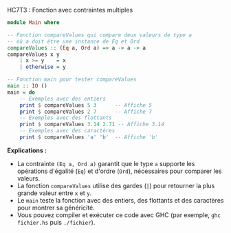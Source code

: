  HC7T3 : Fonction avec contraintes multiples

```haskell
module Main where

-- Fonction compareValues qui compare deux valeurs de type a
-- où a doit être une instance de Eq et Ord
compareValues :: (Eq a, Ord a) => a -> a -> a
compareValues x y
    | x >= y    = x
    | otherwise = y

-- Fonction main pour tester compareValues
main :: IO ()
main = do
    -- Exemples avec des entiers
    print $ compareValues 5 3      -- Affiche 5
    print $ compareValues 2 7      -- Affiche 7
    -- Exemples avec des flottants
    print $ compareValues 3.14 2.71 -- Affiche 3.14
    -- Exemples avec des caractères
    print $ compareValues 'a' 'b'  -- Affiche 'b'
```

**Explications :**
- La contrainte `(Eq a, Ord a)` garantit que le type `a` supporte les opérations d'égalité (`Eq`) et d'ordre (`Ord`), nécessaires pour comparer les valeurs.
- La fonction `compareValues` utilise des gardes (`|`) pour retourner la plus grande valeur entre `x` et `y`.
- Le `main` teste la fonction avec des entiers, des flottants et des caractères pour montrer sa généricité.
- Vous pouvez compiler et exécuter ce code avec GHC (par exemple, `ghc fichier.hs` puis `./fichier`).

